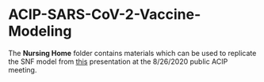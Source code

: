 # ACIP-SARS-CoV-2-Vaccine-Modeling

The **Nursing Home** folder contains materials which can be used to replicate the SNF model from [this](https://www.cdc.gov/vaccines/acip/meetings/downloads/slides-2020-08/COVID-06-Slayton.pdf) presentation at the 8/26/2020 public ACIP meeting.
